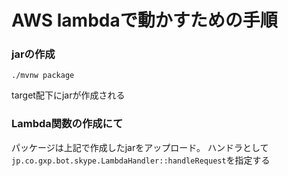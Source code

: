 # AWS lambdaで動かすための手順

### jarの作成

```
./mvnw package 
```

target配下にjarが作成される

### Lambda関数の作成にて

パッケージは上記で作成したjarをアップロード。
ハンドラとして```jp.co.gxp.bot.skype.LambdaHandler::handleRequest```を指定する